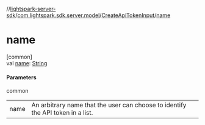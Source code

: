 //[lightspark-server-sdk](../../../index.md)/[com.lightspark.sdk.server.model](../index.md)/[CreateApiTokenInput](index.md)/[name](name.md)

# name

[common]\
val [name](name.md): [String](https://kotlinlang.org/api/latest/jvm/stdlib/kotlin/-string/index.html)

#### Parameters

common

| | |
|---|---|
| name | An arbitrary name that the user can choose to identify the API token in a list. |
